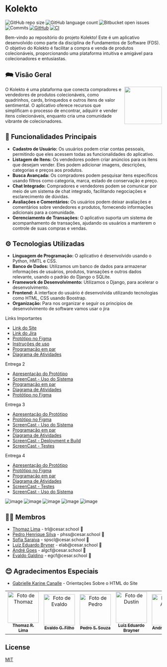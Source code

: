 # Kolekto 

![GitHub repo size](https://img.shields.io/github/repo-size/P-E-N-T-E-S/Kolekto?style=flat)
![GitHub language count](https://img.shields.io/github/languages/count/P-E-N-T-E-S/Kolekto?style=flat&logo=python)
![Bitbucket open issues](https://img.shields.io/bitbucket/issues/P-E-N-T-E-S/Kolekto?style=flat&logo=github)
![Commits](https://img.shields.io/github/commit-activity/t/P-E-N-T-E-S/Kolekto?style=flat&logo=github)
[![GitHub](https://img.shields.io/github/license/P-E-N-T-E-S/Kolekto)](LICENSE.md)
[![CI](https://github.com/P-E-N-T-E-S/Kolekto/actions/workflows/prod_kolekto.yml/badge.svg)](https://github.com/P-E-N-T-E-S/Kolekto/actions/workflows/ci.yml)

<!--
Atualizações para o Futuro
![Site Online](https://img.shields.io/website) 
--> 


Bem-vindo ao repositório do projeto Kolekto! Este é um aplicativo desenvolvido como parte da disciplina de Fundamentos de Software (FDS). O objetivo do Kolekto é facilitar a compra e venda de produtos colecionáveis, proporcionando uma plataforma intuitiva e amigável para colecionadores e entusiastas.

## 🗪 Visão Geral

<p float="left">

<img align="right" width="120" src="https://i.imgur.com/rfOkMw2.png" />

O Kolekto é uma plataforma que conecta compradores e vendedores de produtos colecionáveis, como quadrinhos, cards, brinquedos e outros itens de valor sentimental. O aplicativo oferece recursos que simplificam o processo de encontrar, adquirir e vender itens colecionáveis, enquanto cria uma comunidade vibrante de colecionadores.

## 🔧 Funcionalidades Principais

- **Cadastro de Usuário:** Os usuários podem criar contas pessoais, permitindo que eles acessem todas as funcionalidades do aplicativo.
- **Listagem de Itens:** Os vendedores podem criar anúncios para os itens que desejam vender. Eles podem adicionar imagens, descrições, categorias e preços aos produtos.
- **Busca Avançada:** Os compradores podem pesquisar itens específicos usando filtros como categoria, marca, estado de conservação e preço.
- **Chat Integrado:** Compradores e vendedores podem se comunicar por meio de um sistema de chat integrado, facilitando negociações e esclarecimento de dúvidas.
- **Avaliações e Comentários:** Os usuários podem deixar avaliações e comentários sobre vendedores e produtos, fornecendo informações adicionais para a comunidade.
- **Gerenciamento de Transações:** O aplicativo suporta um sistema de acompanhamento de transações, ajudando os usuários a manterem o controle de suas compras e vendas.

## ⚙ Tecnologias Utilizadas

- **Linguagem de Programação:** O aplicativo é desenvolvido usando o Python, HMTL e CSS.
- **Banco de Dados:** Utilizamos um banco de dados para armazenar informações de usuários, produtos, transações e outros dados relevante, usando o padrão do Django o SQLite.
- **Framework de Desenvolvimento:** Utilizamos o Django, para acelerar o desenvolvimento.
- **Frontend:** A interface do usuário é desenvolvida utilizando tecnologias como HTML, CSS usando Boostrap.
- **Organização:** Para nos organizar e seguir os principios de desenvolvimento de software vamos usar o jira

<p>Links Importantes</p>
<ul>
  <li>
    <a  href="https://kolekto2.azurewebsites.net"
      >Link do Site</a
    >
  </li>
    <li>
    <a  href="https://pentes.atlassian.net/jira/software/projects/KLK/boards/4"
      >Link do Jira</a
    >
  </li>
  <li>
    <a  href="https://www.figma.com/file/jOfywNY7puA1jQq3IbesyK/Kolekto?type=design&mode=design&t=2AXCB4lptkEGHmMU-0"
      >Protótipo no Figma</a
    >
  </li>
  <li>
    <a  href="https://docs.google.com/document/d/1p9zjSeGfZ_tuO5J4OwFa8QlAKEKO0YaJRCOkXo4b870/edit?usp=sharing"
      >Instruções de uso</a
    >
  </li>
  <li>
    <a  href="https://docs.google.com/document/d/1zw3Q6Y6QbHdDzpf4Eu1U9jx_Ms4kfT1JEyAKVdMWnt8/edit?usp=sharing"
      >Programação em par</a
    >
  </li>
  <li>
    <a  href="https://drive.google.com/file/d/1N920ENkea0Z2DfxY9_b8sYHP0fhKI-kb/view?usp=sharing"
      >Diagrama de Atividades</a
    >
  </li>
</ul>

<p>Entrega 2</p>
<ul>
  <li>
    <a  href="https://youtu.be/gdpRbjAJmQc"
      >Apresentação do Protótipo</a
    >
  </li>
  <li>
    <a  href="https://youtu.be/c_LAf2qt6hs"
      >ScreenCast - Uso do Sistema</a
    >
  </li>
  <li>
    <a  href="https://docs.google.com/document/d/1zw3Q6Y6QbHdDzpf4Eu1U9jx_Ms4kfT1JEyAKVdMWnt8/edit?usp=sharing"
      >Programação em par</a
    >
  </li>
  <li>
    <a  href="https://drive.google.com/file/d/1N920ENkea0Z2DfxY9_b8sYHP0fhKI-kb/view?usp=sharing"
      >Diagrama de Atividades</a
    >
  </li>
  <li>
    <a  href="https://www.figma.com/file/jOfywNY7puA1jQq3IbesyK/Kolekto?type=design&mode=design&t=2AXCB4lptkEGHmMU-0"
      >Protótipo no Figma</a
    >
  </li>
</ul>

<p>Entrega 3</p>
<ul>
  <li>
    <a  href="https://youtu.be/8a6elg7hm6c"
      >Apresentação do Protótipo</a
    >
  </li>
  <li>
    <a  href="https://www.figma.com/file/jOfywNY7puA1jQq3IbesyK/Kolekto?type=design&mode=design&t=2AXCB4lptkEGHmMU-0"
      >Protótipo no Figma</a
    >
  </li>
  <li>
    <a  href="https://youtu.be/fr3kOm6Qg9A"
      >ScreenCast - Uso do Sistema</a
    >
  </li>
  <li>
    <a  href="https://docs.google.com/document/d/1zw3Q6Y6QbHdDzpf4Eu1U9jx_Ms4kfT1JEyAKVdMWnt8/edit?usp=sharing"
      >Programação em par</a
    >
  </li>
  <li>
    <a  href="https://drive.google.com/file/d/1N920ENkea0Z2DfxY9_b8sYHP0fhKI-kb/view?usp=sharing"
      >Diagrama de Atividades</a
    >
  </li>
  <li>
    <a  href="https://youtu.be/SDmNh9oqI5Y"
      >ScreenCast - Deployment e Build</a
    >
  </li>
  <li>
    <a  href="https://youtu.be/ALnwsyG-GkY"
      >ScreenCast - Testes</a
    >
  </li>
</ul>

<p>Entrega 4</p>
<ul>
  <li>
    <a  href="https://youtu.be/JWnpEDVkzqc"
      >Apresentação do Protótipo</a
    >
  </li>
  <li>
    <a  href="https://www.figma.com/file/jOfywNY7puA1jQq3IbesyK/Kolekto?type=design&mode=design&t=2AXCB4lptkEGHmMU-0"
      >Protótipo no Figma</a
    >
  </li>
  <li>
    <a  href="https://docs.google.com/document/d/1zw3Q6Y6QbHdDzpf4Eu1U9jx_Ms4kfT1JEyAKVdMWnt8/edit?usp=sharing"
      >Programação em par</a
    >
  </li>
    <li>
    <a  href="https://drive.google.com/file/d/1N920ENkea0Z2DfxY9_b8sYHP0fhKI-kb/view?usp=sharing"
      >Diagrama de Atividades</a
    >
  </li>
    <li>
    <a  href="https://youtu.be/DW4CBjI8xqA"
      >ScreenCast - Testes</a
    >
  </li>
    <li>
    <a  href="https://youtu.be/0VUmMAQF3-g"
      >ScreenCast - Uso do Sistema</a
    >
  </li>
</ul>

  ![image](https://github.com/P-E-N-T-E-S/Kolekto/assets/126795323/cb67d026-1fcd-4b2a-a032-3b62576dde70)
  ![image](https://github.com/P-E-N-T-E-S/Kolekto/assets/126795323/32c5654d-c2c5-40b8-847d-e729727b0bc7)
  ![image](https://github.com/P-E-N-T-E-S/Kolekto/assets/126795323/f8142346-a3b1-4578-8b0e-3115e46824bf)
  ![image](https://github.com/P-E-N-T-E-S/Kolekto/assets/126795323/dbf099d3-8234-4f74-b74f-b357ad21c961)
  ![image](https://github.com/P-E-N-T-E-S/Kolekto/assets/126795323/b2c5bad2-0a87-44f7-ba80-62bacb4dd0e6)

## 👩‍💻 Membros

<ul>
  <li>
    <a href="https://github.com/Thomazrlima">Thomaz Lima</a> -
    trl@cesar.school 📩
  </li>
  <li>
    <a href="https://github.com/hsspedro">Pedro Henrique Silva</a> -
    phss@cesar.school 📩
  </li>
  <li>
    <a href="https://github.com/Sofia-Saraiva">Sofia Saraiva</a> -
    spscl@cesar.school 📩
  </li>
  <li>
    <a href="https://github.com/Luiz-Edu0202">Luiz Eduardo Bryner</a> -
    elab@cesar.school 📩
  </li>
  <li>
    <a href="https://github.com/Nerebo">André Goes</a> - algcf@cesar.school 📩
  </li>
  <li>
    <a href="https://github.com/evaldocunhaf">Evaldo Galdino</a> - egcf@cesar.school 📩
  </li>
</ul>

## 😊 Agradecimentos Especiais

<ul>
  <li>
    <a href="https://www.linkedin.com/in/gabrielle-k-canalle-04b17240/?originalSubdomain=br">Gabrielle Karine Canalle</a> - Orientações Sobre o HTML do Site
  </li>
</ul>
  
<table>
  <tr>
    <td align="center">
      <a href="https://github.com/Thomazrlima">
        <img src="https://avatars3.githubusercontent.com/Thomazrlima" width="100px;" alt="Foto de Thomaz"/><br>
        <sub>
          <b>Thomaz R. Lima</b>
        </sub>
      </a>
    </td>
    <td align="center">
      <a href="https://github.com/evaldocunhaf">
        <img src="https://avatars3.githubusercontent.com/evaldocunhaf" width="100px;" alt="Foto de Evaldo"/><br>
        <sub>
          <b>Evaldo G. Filho</b>
        </sub>
      </a>
    </td>
    <td align="center">
      <a href="https://github.com/hsspedro">
        <img src="https://avatars.githubusercontent.com/hsspedro" width="100px;" alt="Foto de Pedro"/><br>
        <sub>
          <b>Pedro S. Souza</b>
        </sub>
      </a>
    </td>
    <td align="center">
      <a href="https://github.com/Luiz-Edu0202">
        <img src="https://avatars.githubusercontent.com/Luiz-Edu0202" width="100px;" alt="Foto de Dustin"/><br>
        <sub>
          <b>Luiz Eduardo Brayner</b>
        </sub>
      </a>
    </td>
    <td align="center">
      <a href="https://github.com/Nerebo">
        <img src="https://avatars.githubusercontent.com/Nerebo" width="100px;" alt="Foto de André"/><br>
        <sub>
          <b>André Fonseca</b>
        </sub>
      </a>
    </td>
    <td align="center">
      <a href="https://github.com/Sofia-Saraiva">
        <img src="https://avatars.githubusercontent.com/Sofia-Saraiva" width="100px;" alt="Foto de Sofia"/><br>
        <sub>
          <b>Sofia Saraiva</b>
        </sub>
      </a>
    </td>
  </tr>
</table>

## License

[MIT](https://github.com/P-E-N-T-E-S/Kolekto/blob/master/LICENSE.md)

<!--
Atualizações para o Futuro

## 💻 Pré-requisitos

Antes de começar, verifique se você atendeu aos seguintes requisitos:

* Você instalou a versão mais recente de `<linguagem / dependência / requeridos>`
* Você tem uma máquina `<Windows / Linux / Mac>`. Indique qual sistema operacional é compatível / não compatível.
* Você leu `<guia / link / documentação_relacionada_ao_projeto>`.

## 🚀 Instalando <nome_do_projeto>

Para instalar o <nome_do_projeto>, siga estas etapas:

Linux e macOS:
```
<comando_de_instalação>
```

Windows:
```
<comando_de_instalação>
```
## ☕ Usando <nome_do_projeto>

Para usar <nome_do_projeto>, siga estas etapas:

```
<exemplo_de_uso>
```

Adicione comandos de execução e exemplos que você acha que os usuários acharão úteis. Fornece uma referência de opções para pontos de bônus!

## 📫 Contribuindo para <nome_do_projeto>

Para contribuir com <nome_do_projeto>, siga estas etapas:

1. Bifurque este repositório.
2. Crie um branch: `git checkout -b <nome_branch>`.
3. Faça suas alterações e confirme-as: `git commit -m '<mensagem_commit>'`
4. Envie para o branch original: `git push origin <nome_do_projeto> / <local>`
5. Crie a solicitação de pull.

Como alternativa, consulte a documentação do GitHub em [como criar uma solicitação pull](https://help.github.com/en/github/collaborating-with-issues-and-pull-requests/creating-a-pull-request).


-->
